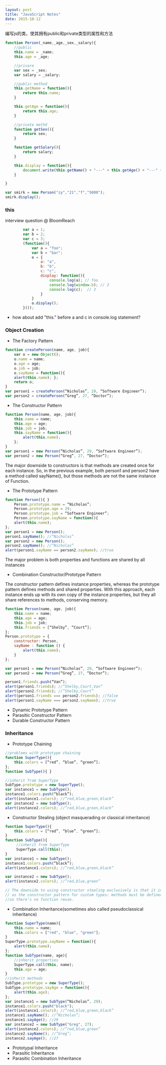 ```yaml
---
layout: post
title: "JavaScript Notes"
date: 2015-10-12
---
```



编写js的类，使其拥有public和private类型的属性和方法
```javascript
function Person(_name,_age,_sex,_salary){
	//public
	this.name = _name;
	this.age = _age;

	//privare
	var sex = _sex;
	var salary = _salary;

	//public method
	this.getName = function(){
		return this.name;
	}

	this.getAge = function(){
		return this.age;
	}

	//private methd
	function getSex(){
		return sex;
	}

	function getSalary(){
		return salary;
	}

	this.display = function(){
		document.write(this.getName() + "---" + this.getAge() + "---" + getSex() + "----" + getSalary());
	}

}

var smirk = new Person("zy","21","f","5000");
smirk.display();
```

### this
interview question @ BloomReach
```javascript 
        var a = 1;
        var b = 2;
        var c = 3;
        (function(){
        	var a = "foo";
        	var b = "bar";
        	o = {
        		a: "a",
        		b: "b",
        		c: "c",
        		display: function(){
        			console.log(a); // foo
        			console.log(window.b); // 2
        			console.log(c);  // 3
        		}
        	}
        	o.display();
        }());
```
- how about add "this." before a and c in console.log statement?


### Object Creation
- The Factory Pattern
```javascript
function createPerson(name, age, job){ 
	var o = new Object();
	o.name = name;
	o.age = age;
	o.job = job;
	o.sayName = function(){
	alert(this.name); };
	return o;
}
var person1 = createPerson(“Nicholas”, 29, “Software Engineer”); 
var person2 = createPerson(“Greg”, 27, “Doctor”);
```
- The Constructor Pattern
```javascript
function Person(name, age, job){ 
	this.name = name;
	this.age = age;
	this.job = job;
	this.sayName = function(){ 
		alert(this.name);
	}; 
}
var person1 = new Person(“Nicholas”, 29, “Software Engineer”); 
var person2 = new Person(“Greg”, 27, “Doctor”);
``` 
The major downside to constructors is that methods are created once for each instance. So, in the previous example, both person1 and person2 have a method called sayName(), but those methods are not the same instance of Function. 


- The Prototype Pattern
```javascript
function Person(){ }
    Person.prototype.name = “Nicholas”; 
    Person.prototype.age = 29; 
    Person.prototype.job = “Software Engineer”; 
    Person.prototype.sayName = function(){
	alert(this.name); 
};
var person1 = new Person(); 
person1.sayName(); //”Nicholas”
var person2 = new Person();
person2.sayName(); //”Nicholas” 
alert(person1.sayName == person2.sayName); //true
```
The major problem is both properties and functions are shared by all instances



- Combination Constructor/Prototype Pattern

The constructor pattern defines instance properties, whereas the prototype pattern defines methods and shared properties. With this approach, each instance ends up with its own copy of the instance properties, but they all share references to methods, conserving memory.
```javascript
function Person(name, age, job){ 
	this.name = name;
	this.age = age;
	this.job = job;
	this.friends = [“Shelby”, “Court”]; 
};
Person.prototype = { 
	constructor: Person, 
	sayName : function () {
		alert(this.name); 
	}
};

var person1 = new Person(“Nicholas”, 29, “Software Engineer”); 
var person2 = new Person(“Greg”, 27, “Doctor”);

person1.friends.push(“Van”);
alert(person1.friends); //”Shelby,Court,Van” 
alert(person2.friends); //”Shelby,Court” 
alert(person1.friends === person2.friends); //false 
alert(person1.sayName === person2.sayName); //true
```

- Dynamic Prototype Pattern
- Parasitic Constructor Pattern
- Durable Constructor Pattern

### Inheritance
- Prototype Chaining
```javascript
//problems with prototype chaining
function SuperType(){
	this.colors = [“red”, “blue”, “green”];
};
function SubType(){ }

//inherit from SuperType 
SubType.prototype = new SuperType();
var instance1 = new SubType(); 
instance1.colors.push(“black”); 
alert(instance1.colors); //”red,blue,green,black”
var instance2 = new SubType(); 
alert(instance2.colors); //”red,blue,green,black”
```
- Constructor Stealing (object masquerading or classical inheritance)
```javascript
function SuperType(){
	this.colors = [“red”, “blue”, “green”];
}
function SubType(){
	 //inherit from SuperType
	 SuperType.call(this);
}
var instance1 = new SubType(); 
instance1.colors.push(“black”);
alert(instance1.colors); //”red,blue,green,black”

var instance2 = new SubType(); 
alert(instance2.colors); //”red,blue,green”

// The downside to using constructor stealing exclusively is that it introduces the same problems 
// as the constructor pattern for custom types: methods must be defined inside the constructor, 
//so there’s no function reuse.
```
- Combination Inheritance(sometimes also called pseudoclassical inheritance)
```javascript
function SuperType(name){
	this.name = name;
	this.colors = ["red", "blue", "green"];
}
SuperType.prototype.sayName = function(){ 
	alert(this.name);
};
function SubType(name, age){
	//inherit properties 
	SuperType.call(this, name);
	this.age = age; 
}
//inherit methods
SubType.prototype = new SuperType();
SubType.prototype.sayAge = function(){ 
	alert(this.age);
};
var instance1 = new SubType(“Nicholas”, 29); 
instance1.colors.push("black"); 
alert(instance1.colors); //”red,blue,green,black” 
instance1.sayName(); //”Nicholas”; 
instance1.sayAge(); //29
var instance2 = new SubType("Greg", 27); 
alert(instance2.colors); //”red,blue,green” 
instance2.sayName(); //”Greg”; 
instance2.sayAge(); //27
```
- Prototypal Inheritance
- Parasitic Inheritance
- Parasitic Combination Inheritance
